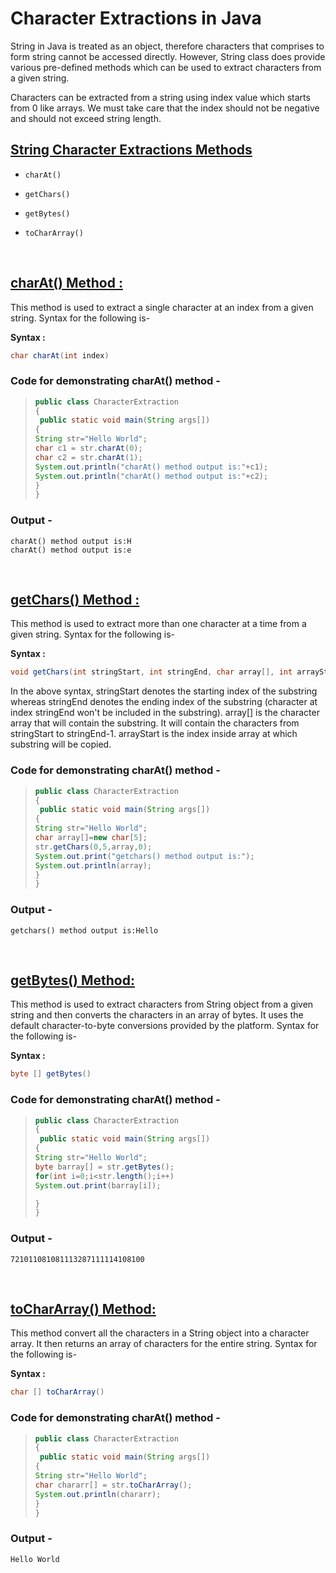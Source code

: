 # Character Extractions in Java

String in Java is treated as an object, therefore characters that comprises to form string cannot be accessed directly. However, String class
does provide various pre-defined methods which can be used to extract characters from a given string. 

Characters can be extracted from a string using index value which starts from 0 like arrays. We must take care that the index should not be 
negative and should not exceed string length.

## <ins>String Character Extractions Methods</ins>
- `charAt()`

- `getChars()`

- `getBytes()`

- `toCharArray()`

<br>

## **<ins>charAt() Method :**</ins>

This method is used to extract a single character at an index from a given string.
Syntax for the following is-

**Syntax :**
```java
char charAt(int index)
```

### Code for demonstrating charAt() method -
>```java
>public class CharacterExtraction
>{
>  public static void main(String args[])
> {
>String str="Hello World";
>char c1 = str.charAt(0);
>char c2 = str.charAt(1);
>System.out.println("charAt() method output is:"+c1);
>System.out.println("charAt() method output is:"+c2);
> }
>}
>```
### Output -
```
charAt() method output is:H
charAt() method output is:e
```

<br>

## <ins>**getChars() Method :**</ins>

This method is used to extract more than one character at a time from a given string. 
Syntax for the following is-

**Syntax :**
```java
void getChars(int stringStart, int stringEnd, char array[], int arrayStart)
```

In the above syntax, stringStart denotes the starting index of the substring whereas stringEnd denotes the ending index of the substring
(character at index stringEnd won't be included in the substring). array[] is the character array that will contain the substring. It will 
contain the characters from stringStart to stringEnd-1. arrayStart is the index inside array at which substring will be copied.

### Code for demonstrating charAt() method -
>```java
>public class CharacterExtraction
>{
>  public static void main(String args[])
> {
>String str="Hello World";
>char array[]=new char[5];
>str.getChars(0,5,array,0);
>System.out.print("getchars() method output is:");
>System.out.println(array);
> }
>}
>```
### Output -
```
getchars() method output is:Hello
```

<br>

## <ins>**getBytes() Method:**</ins>

This method is used to extract characters from String object from a given string and then converts the characters in an array of bytes.
It uses the default character-to-byte conversions provided by the platform.
Syntax for the following is-

**Syntax :**
```java
byte [] getBytes()
```

### Code for demonstrating charAt() method -
>```java
>public class CharacterExtraction
>{
>  public static void main(String args[])
> {
>String str="Hello World";
>byte barray[] = str.getBytes();
>for(int i=0;i<str.length();i++)
>System.out.print(barray[i]);
>
> }
>}
>```
### Output -
```
721011081081113287111114108100
```

<br>

## <ins>**toCharArray() Method:**</ins>

This method convert all the characters in a String object into a character array. It then returns an array of characters for the entire string.
Syntax for the following is-

**Syntax :**
```java
char [] toCharArray()
```

### Code for demonstrating charAt() method -
>```java
>public class CharacterExtraction
>{
>  public static void main(String args[])
> {
>String str="Hello World";
>char chararr[] = str.toCharArray();
>System.out.println(chararr);
> }
>}
>```
### Output -
```
Hello World
```

